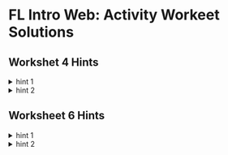 # FL Intro Web: Activity Workeet Solutions

## Workshet 4 Hints
<details>
<summary>hint 1</summary>
<br>
  Initialize a variable called `htmlString` as an empty string.
  User a for-loop to iterate through each book in the `libraryBooks` array.
  At the end of each iteration, add to htmlString.
</details>

<details>
<summary>hint 2</summary>
<br>
  You can get the values for book `title` and `checkedOut` using dot notation.
  Use <a href="https://www.w3schools.com/js/js_string_templates.asp">string interpolation</a> to create an html element that includes the values from the book object
</details>

## Worksheet 6 Hints
<details>
<summary>hint 1</summary>
<br>
  Initialize some string variables with default color and text values, then in an if-else block you can reassign these values based on `checkedOut`.
  Also look into Javscript <a href="https://www.w3schools.com/jsref/jsref_obj_date.asp">Date</a> Objects.
</details>

<details>
<summary>hint 2</summary>
<br>
  It is possible to <a href="https://stackoverflow.com/questions/7606798/javascript-date-object-comparison">compare Date objects</a> using boolean comparison symbols, eg: `==`, `<`.
</details>
